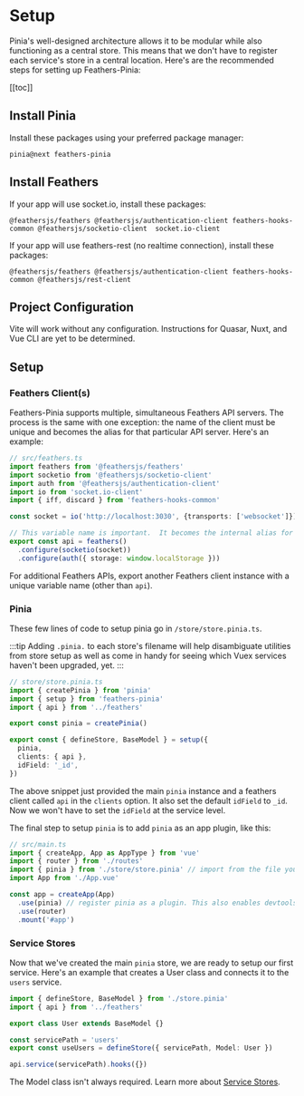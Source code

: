 # Setup

Pinia's well-designed architecture allows it to be modular while also functioning as a central store.  This means that we don't have to register each service's store in a central location.  Here's are the recommended steps for setting up Feathers-Pinia:

[[toc]]

## Install Pinia

Install these packages using your preferred package manager:

```
pinia@next feathers-pinia
```

## Install Feathers

If your app will use socket.io, install these packages:

```
@feathersjs/feathers @feathersjs/authentication-client feathers-hooks-common @feathersjs/socketio-client  socket.io-client
```

If your app will use feathers-rest (no realtime connection), install these packages:

```
@feathersjs/feathers @feathersjs/authentication-client feathers-hooks-common @feathersjs/rest-client
```

## Project Configuration

Vite will work without any configuration. Instructions for Quasar, Nuxt, and Vue CLI are yet to be determined.

## Setup

### Feathers Client(s)

Feathers-Pinia supports multiple, simultaneous Feathers API servers.  The process is the same with one exception: the name of the client must be unique and becomes the alias for that particular API server.  Here's an example:

```ts
// src/feathers.ts
import feathers from '@feathersjs/feathers'
import socketio from '@feathersjs/socketio-client'
import auth from '@feathersjs/authentication-client'
import io from 'socket.io-client'
import { iff, discard } from 'feathers-hooks-common'

const socket = io('http://localhost:3030', {transports: ['websocket']})

// This variable name is important.  It becomes the internal alias for this server.
export const api = feathers()
  .configure(socketio(socket))
  .configure(auth({ storage: window.localStorage }))
```

For additional Feathers APIs, export another Feathers client instance with a unique variable name (other than `api`).

### Pinia

These few lines of code to setup pinia go in `/store/store.pinia.ts`.

:::tip
Adding `.pinia.` to each store's filename will help disambiguate utilities from store setup as well as come in handy for seeing which Vuex services haven't been upgraded, yet.
:::

```ts
// store/store.pinia.ts
import { createPinia } from 'pinia'
import { setup } from 'feathers-pinia'
import { api } from '../feathers'

export const pinia = createPinia()

export const { defineStore, BaseModel } = setup({
  pinia,
  clients: { api },
  idField: '_id',
})
```

The above snippet just provided the main `pinia` instance and a feathers client called `api` in the `clients` option.  It also set the default `idField` to `_id`.  Now we won't have to set the `idField` at the service level.

The final step to setup `pinia` is to add `pinia` as an app plugin, like this:

```ts
// src/main.ts
import { createApp, App as AppType } from 'vue'
import { router } from './routes'
import { pinia } from './store/store.pinia' // import from the file you just created.
import App from './App.vue'

const app = createApp(App)
  .use(pinia) // register pinia as a plugin. This also enables devtools support
  .use(router)
  .mount('#app')
```

### Service Stores

Now that we've created the main `pinia` store, we are ready to setup our first service.  Here's an example that creates a User class and connects it to the `users` service.

```ts
import { defineStore, BaseModel } from './store.pinia'
import { api } from '../feathers'

export class User extends BaseModel {}

const servicePath = 'users'
export const useUsers = defineStore({ servicePath, Model: User })

api.service(servicePath).hooks({})
```

The Model class isn't always required.  Learn more about [Service Stores](./service-stores).

